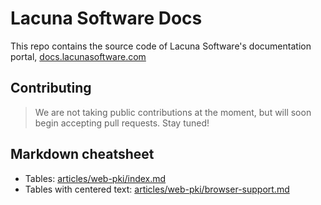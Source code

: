 # Lacuna Software Docs

This repo contains the source code of Lacuna Software's documentation portal, [docs.lacunasoftware.com](https://docs.lacunasoftware.com)

## Contributing

> We are not taking public contributions at the moment, but will soon begin accepting pull requests. Stay tuned!

## Markdown cheatsheet

* Tables: [articles/web-pki/index.md](docs.en-us/articles/web-pki/index.md)
* Tables with centered text: [articles/web-pki/browser-support.md](docs.en-us/articles/web-pki/browser-support.md)
